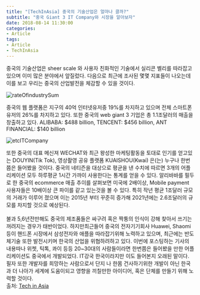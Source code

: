 ```yaml
---
title: "[TechInAsia] 중국의 기술산업은 얼마나 클까?"
subtitle: "중국 Giant 3 IT Company와 시장을 알아보자"
date: 2018-08-14 11:30:00
categories:
- Article
tags:
- Article
- TechInAsia
---
```


중국의 기술산업은 sheer scale 와 사용자 친화적인 기술에서 실리콘 벨리를 따라잡고 있으며 이미 많은 분야에서 앞질렀다. 다음으로 최근에 조사된 몇몇 지표들이 나오는데 이를 보고 우리는 중국의 산업발전을 체감할 수 있을 것이다.

![rateOfindustrySum](https://user-images.githubusercontent.com/33022147/44066826-71ea652a-9fad-11e8-90b8-c2a3f48da614.PNG)

중국의 웹 플랫폼은 지구의 40억 인터넷유저중 19%를 차지하고 있으며 전체 스마트폰 유저의 26%를 차지하고 있다. 또한 중국의 web giant 3 기업은 총 1.1조달러의 매출을 창출하고 있다. ALIBABA: $488 billion, TENCENT: $456 billion, ANT FINANCIAL: $140 billion

![etcITCompany](https://user-images.githubusercontent.com/33022147/44066828-739c720a-9fad-11e8-99c0-f2fd063677bc.PNG)

또한 중국의 대표 메신져 WECHAT와 최근 왕성한 마케팅활동을 토대로 인기를 얻고있는 DOUYIN(Tik Tok), 영상촬영 공유 플랫폼 KUAISHOU(Kwai) 은(는) 누구나 한번쯤은 들어봤을 것이다. 중국의 네티즌을 대상으로 평균을 낸 수치에 따르면 3개의 어플리케이션 모두 하루평균 1시간 가까이 사용한다는 통계를 얻을 수 있다. 알리바바를 필두로 한 중국의 ecommerce 매출 추이를 살펴보면 미국에 2배이상, Mobile payment 사용자들은 10배이상 큰 파이를 같고 있는것을 볼 수 있다. 특히 작년 평균 1조달러 규모의 거래가 이루어 졌으며 이는 2015년 부터 꾸준히 증가해 2021년에는 2.6조달러의 규모를 차지할 것으로 예상된다.
</br>
</br>
불과 5,6년전만해도 중국의 제조품들은 싸구려 혹은 짝퉁의 인식이 강해 찾아서 쓰기는 꺼려지는 경우가 태반이었다. 하지만최근들어 중국의 전자기기회사 Huawei, Shaomi 등이 핸드폰 시장에서 삼성전자와 애플을 따라잡기위해 노력하고 있으며, 최근에는 반도체기술 또한 발전시키며 한국의 산업을 위협하려하고 있다. 이번에 포스팅하는 기사의 내용따나 위쳇, 틱톡, 콰이 등등 20~30대의 사람들이라면 한번쯤은 들어봤을 만한 어플리케이션도 중국에서 개발되었다. IT강국 한국이라지만 이도 들어본지 오래된 말이다. 필자 또한 개발자를 희망하는 사람으로서 단지 나 한몸 건사하기위한 개발이 아닌 한국과 더 나아가 세계에 도움이되고 영향을 끼칠만한 아이디어, 혹은 단체를 만들기 위해 노력할 것이다.
</br>
출처: [Tech in Asia](https://www.techinasia.com/)
